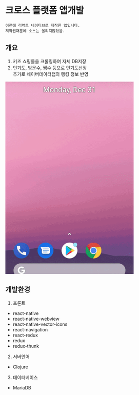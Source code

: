 # 크로스 플랫폼 앱개발

```
이전에 리액트 네이티브로 제작한 앱입니다.
저작권때문에 소스는 올리지않았음.
```

##  개요

1. 키즈 쇼핑몰을 크롤링하여 자체 DB저장
2. 인기도, 방문수, 찜수 등으로 인기도선정  
   추가로 네이버데이터랩의 랭킹 정보 반영

![demo](/imgs/demo.gif)

## 개발환경
1. 프론트
-  react-native
-  react-native-webview
-  react-native-vector-icons
-  react-navigation
-  react-redux
-  redux
-  redux-thunk
  
  
2. 서버언어
- Clojure

3. 데이터베이스
-  MariaDB
